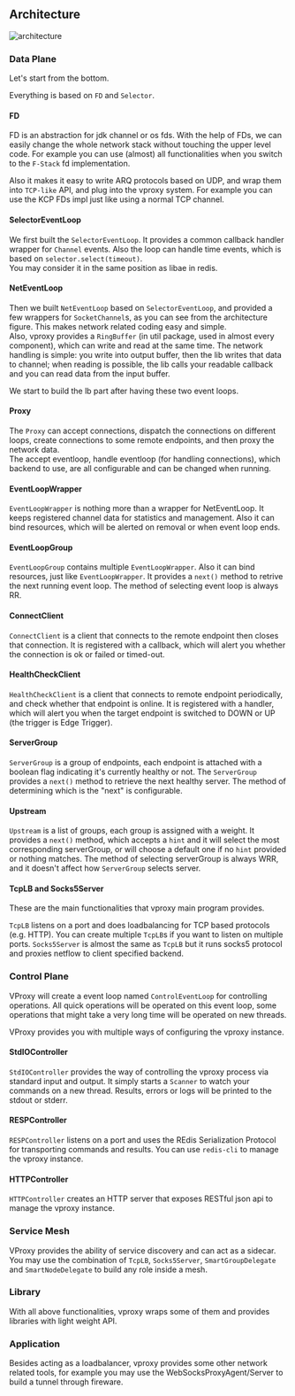 ## Architecture

![architecture](https://github.com/wkgcass/vproxy/blob/master/doc_assets/001-vproxy.jpg?raw=true)

### Data Plane

Let's start from the bottom.

Everything is based on `FD` and `Selector`.

#### FD

FD is an abstraction for jdk channel or os fds. With the help of FDs, we can easily change the whole network stack without touching the upper level code. For example you can use (almost) all functionalities when you switch to the `F-Stack` fd implementation.

Also it makes it easy to write ARQ protocols based on UDP, and wrap them into `TCP-like` API, and plug into the vproxy system. For example you can use the KCP FDs impl just like using a normal TCP channel.

#### SelectorEventLoop

We first built the `SelectorEventLoop`. It provides a common callback handler wrapper for `Channel` events. Also the loop can handle time events, which is based on `selector.select(timeout)`.  
You may consider it in the same position as libae in redis.

#### NetEventLoop

Then we built `NetEventLoop` based on `SelectorEventLoop`, and provided a few wrappers for `SocketChannel`s, as you can see from the architecture figure. This makes network related coding easy and simple.  
Also, vproxy provides a `RingBuffer` (in util package, used in almost every component), which can write and read at the same time. The network handling is simple: you write into output buffer, then the lib writes that data to channel; when reading is possible, the lib calls your readable callback and you can read data from the input buffer.

We start to build the lb part after having these two event loops.

#### Proxy

The `Proxy` can accept connections, dispatch the connections on different loops, create connections to some remote endpoints, and then proxy the network data.  
The accept eventloop, handle eventloop (for handling connections), which backend to use, are all configurable and can be changed when running.

#### EventLoopWrapper

`EventLoopWrapper` is nothing more than a wrapper for NetEventLoop. It keeps registered channel data for statistics and management. Also it can bind resources, which will be alerted on removal or when event loop ends.

#### EventLoopGroup

`EventLoopGroup` contains multiple `EventLoopWrapper`. Also it can bind resources, just like `EventLoopWrapper`. It provides a `next()` method to retrive the next running event loop. The method of selecting event loop is always RR.

#### ConnectClient

`ConnectClient` is a client that connects to the remote endpoint then closes that connection. It is registered with a callback, which will alert you whether the connection is ok or failed or timed-out.

#### HealthCheckClient

`HealthCheckClient` is a client that connects to remote endpoint periodically, and check whether that endpoint is online. It is registered with a handler, which will alert you when the target endpoint is switched to DOWN or UP (the trigger is Edge Trigger).

#### ServerGroup

`ServerGroup` is a group of endpoints, each endpoint is attached with a boolean flag indicating it's currently healthy or not. The `ServerGroup` provides a `next()` method to retrieve the next healthy server. The method of determining which is the "next" is configurable.

#### Upstream

`Upstream` is a list of groups, each group is assigned with a weight. It provides a `next()` method, which accepts a `hint` and it will select the most corresponding serverGroup, or will choose a default one if no `hint` provided or nothing matches. The method of selecting serverGroup is always WRR, and it doesn't affect how `ServerGroup` selects server.

#### TcpLB and Socks5Server

These are the main functionalities that vproxy main program provides.

`TcpLB` listens on a port and does loadbalancing for TCP based protocols (e.g. HTTP). You can create multiple `TcpLB`s if you want to listen on multiple ports. `Socks5Server` is almost the same as `TcpLB` but it runs socks5 protocol and proxies netflow to client specified backend.

### Control Plane

VProxy will create a event loop named `ControlEventLoop` for controlling operations. All quick operations will be operated on this event loop, some operations that might take a very long time will be operated on new threads.

VProxy provides you with multiple ways of configuring the vproxy instance.

#### StdIOController

`StdIOController` provides the way of controlling the vproxy process via standard input and output. It simply starts a `Scanner` to watch your commands on a new thread. Results, errors or logs will be printed to the stdout or stderr.

#### RESPController

`RESPController` listens on a port and uses the REdis Serialization Protocol for transporting commands and results. You can use `redis-cli` to manage the vproxy instance.

#### HTTPController

`HTTPController` creates an HTTP server that exposes RESTful json api to manage the vproxy instance.

### Service Mesh

VProxy provides the ability of service discovery and can act as a sidecar.  
You may use the combination of `TcpLB`, `Socks5Server`, `SmartGroupDelegate` and `SmartNodeDelegate` to build any role inside a mesh.

### Library

With all above functionalities, vproxy wraps some of them and provides libraries with light weight API.

### Application

Besides acting as a loadbalancer, vproxy provides some other network related tools, for example you may use the WebSocksProxyAgent/Server to build a tunnel through fireware.
